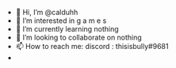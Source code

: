 - 👋 Hi, I’m @calduhh
- 👀 I’m interested in g a m e s
- 🌱 I’m currently learning nothing
- 💞️ I’m looking to collaborate on nothing
- 📫 How to reach me: discord : thisisbully#9681
-

<!---
calduhh/calduhh is a ✨ special ✨ repository because its `README.md` (this file) appears on your GitHub profile.
You can click the Preview link to take a look at your changes.
--->
